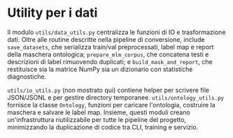 # Utility per i dati

Il modulo `utils/data_utils.py` centralizza le funzioni di IO e trasformazione dati. Oltre alle routine descritte nella pipeline di conversione, include `save_datasets`, che serializza train/val preprocessati, label map e report della maschera ontologica; `prepare_mlm_corpus`, che concatena testi e descrizioni di label rimuovendo duplicati; e `build_mask_and_report`, che restituisce sia la matrice NumPy sia un dizionario con statistiche diagnostiche.

`utils/io_utils.py` (non mostrato qui) contiene helper per scrivere file JSON/JSONL e per gestire directory temporanee. `utils/ontology_utils.py` fornisce la classe `Ontology`, funzioni per caricare l'ontologia, costruire la maschera e salvare le label map. Insieme, questi moduli creano un'infrastruttura riutilizzabile per tutte le pipeline del progetto, minimizzando la duplicazione di codice tra CLI, training e servizio.

